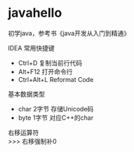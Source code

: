 # javahello
初学java，参考书《java开发从入门到精通》

IDEA 常用快捷键
* Ctrl+D 复制当前行代码
* Alt+F12 打开命令行
* Ctrl+Alt+L Reformat Code

基本数据类型
* char 2字节 存储Unicode码
* byte 1字节 对应C++的char

右移运算符  
\>>> 右移强制补0